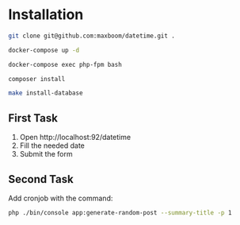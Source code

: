# Installation
```bash 
git clone git@github.com:maxboom/datetime.git .
```
```bash
docker-compose up -d
```
```bash 
docker-compose exec php-fpm bash
```
```bash 
composer install
```
```bash 
make install-database
```

## First Task
1. Open http://localhost:92/datetime 
2. Fill the needed date 
3. Submit the form

## Second Task
Add cronjob with the command:
```bash
php ./bin/console app:generate-random-post --summary-title -p 1
```
